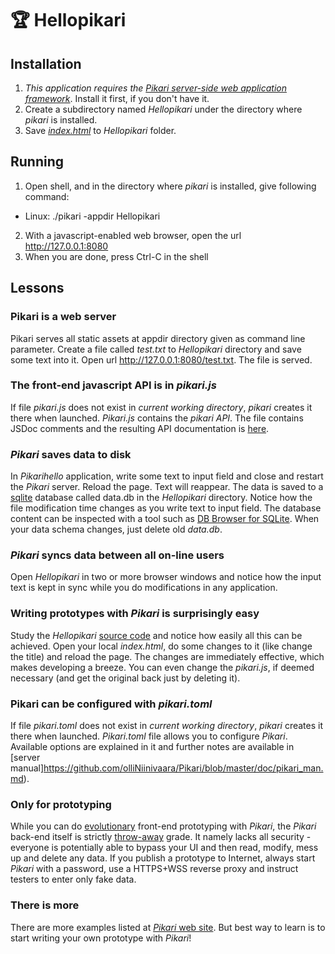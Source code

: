 # 🏆 Hellopikari

## Installation
1. *This application requires the [Pikari server-side web application framework](https://github.com/olliNiinivaara/Pikari/)*. Install it first, if you don't have it.
2. Create a subdirectory named *Hellopikari* under the directory where *pikari* is installed.
3. Save *[index.html](https://raw.githubusercontent.com/olliNiinivaara/Hellopikari/master/index.html)* to *Hellopikari* folder.

## Running
1. Open shell, and in the directory where *pikari* is installed, give following command:
- Linux:
  ./pikari -appdir Hellopikari
2. With a javascript-enabled web browser, open the url <http://127.0.0.1:8080>
3. When you are done, press Ctrl-C in the shell

## Lessons

### Pikari is a web server
Pikari serves all static assets at appdir directory given as command line parameter. Create a file called *test.txt* to *Hellopikari* directory and save some text into it. Open url <http://127.0.0.1:8080/test.txt>. The file is served.

### The front-end javascript API is in *pikari.js* 
If file *pikari.js* does not exist in *current working directory*, *pikari* creates it there when launched. *Pikari.js* contains the *pikari API*. The file contains JSDoc comments and the resulting API documentation is [here](https://verkkoyhteys.fi/pikarijs.html).

### *Pikari* saves data to disk
In *Pikarihello* application, write some text to input field and close and restart the *Pikari* server. Reload the page. Text will reappear. The data is saved to a [sqlite](https://www.sqlite.org/) database called data.db in the *Hellopikari* directory. Notice how the file modification time changes as you write text to input field. The database content can be inspected with a tool such as [DB Browser for SQLite](https://sqlitebrowser.org/). When your data schema changes, just delete old *data.db*.

### *Pikari* syncs data between all on-line users
Open *Hellopikari* in two or more browser windows and notice how the input text is kept in sync while you do modifications in any application.

### Writing prototypes with *Pikari* is surprisingly easy
Study the *Hellopikari* [source code](https://github.com/olliNiinivaara/Hellopikari/blob/master/index.html) and notice how easily all this can be achieved. Open your local *index.html*, do some changes to it (like change the title) and reload the page. The changes are immediately effective, which makes developing a breeze. You can even change the *pikari.js*, if deemed necessary (and get the original back just by deleting it).

### Pikari can be configured with *pikari.toml*
If file *pikari.toml* does not exist in *current working directory*, *pikari* creates it there when launched. *Pikari.toml* file allows you to configure *Pikari*. Available options are explained in it and further notes are available in [server manual]https://github.com/olliNiinivaara/Pikari/blob/master/doc/pikari_man.md).

### Only for prototyping
While you can do [evolutionary](https://en.wikipedia.org/wiki/Software_prototyping#Evolutionary_prototyping) front-end prototyping with *Pikari*, the *Pikari* back-end itself is strictly [throw-away](https://en.wikipedia.org/wiki/Software_prototyping#Throwaway_prototyping) grade. It namely lacks all security - everyone is potentially able to bypass your UI and then read, modify, mess up and delete any data. If you publish a prototype to Internet, always start *Pikari* with a password, use a HTTPS+WSS reverse proxy and instruct testers to enter only fake data.

### There is more
There are more examples listed at [*Pikari* web site](https://github.com/olliNiinivaara/Pikari/). But best way to learn is to start writing your own prototype with *Pikari*!